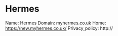 
# Hermes

Name: Hermes
Domain: myhermes.co.uk
Home: https://new.myhermes.co.uk/
Privacy_policy: http://
